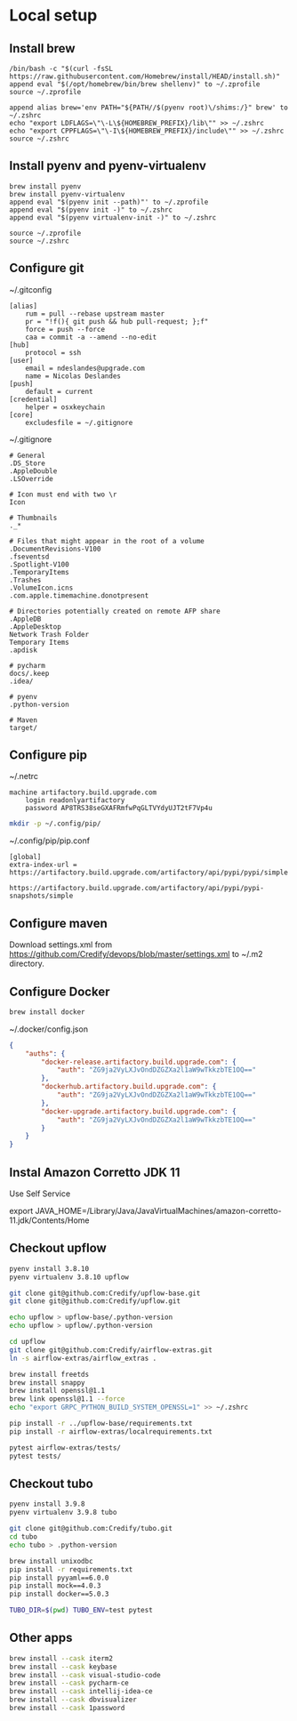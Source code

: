 # Local setup

## Install brew
```commandline
/bin/bash -c "$(curl -fsSL https://raw.githubusercontent.com/Homebrew/install/HEAD/install.sh)"
append eval "$(/opt/homebrew/bin/brew shellenv)" to ~/.zprofile
source ~/.zprofile

append alias brew='env PATH="${PATH//$(pyenv root)\/shims:/}" brew' to ~/.zshrc
echo "export LDFLAGS=\"\-L\${HOMEBREW_PREFIX}/lib\"" >> ~/.zshrc
echo "export CPPFLAGS=\"\-I\${HOMEBREW_PREFIX}/include\"" >> ~/.zshrc
source ~/.zshrc
```

## Install pyenv and pyenv-virtualenv
```commandLine
brew install pyenv
brew install pyenv-virtualenv
append eval "$(pyenv init --path)"' to ~/.zprofile
append eval "$(pyenv init -)" to ~/.zshrc
append eval "$(pyenv virtualenv-init -)" to ~/.zshrc

source ~/.zprofile
source ~/.zshrc
```

## Configure git

~/.gitconfig
```
[alias]
    rum = pull --rebase upstream master
    pr = "!f(){ git push && hub pull-request; };f"
    force = push --force
    caa = commit -a --amend --no-edit
[hub]
	protocol = ssh
[user]
	email = ndeslandes@upgrade.com
	name = Nicolas Deslandes
[push]
	default = current
[credential]
	helper = osxkeychain
[core]
	excludesfile = ~/.gitignore
```

~/.gitignore
```
# General
.DS_Store
.AppleDouble
.LSOverride

# Icon must end with two \r
Icon

# Thumbnails
._*

# Files that might appear in the root of a volume
.DocumentRevisions-V100
.fseventsd
.Spotlight-V100
.TemporaryItems
.Trashes
.VolumeIcon.icns
.com.apple.timemachine.donotpresent

# Directories potentially created on remote AFP share
.AppleDB
.AppleDesktop
Network Trash Folder
Temporary Items
.apdisk

# pycharm
docs/.keep
.idea/

# pyenv
.python-version

# Maven
target/
```

## Configure pip

~/.netrc
```
machine artifactory.build.upgrade.com
    login readonlyartifactory
    password AP8TRS38seGXAFRmfwPqGLTVYdyUJT2tF7Vp4u
```

```sh
mkdir -p ~/.config/pip/
```

~/.config/pip/pip.conf

```
[global]
extra-index-url = https://artifactory.build.upgrade.com/artifactory/api/pypi/pypi/simple
                  https://artifactory.build.upgrade.com/artifactory/api/pypi/pypi-snapshots/simple
```

## Configure maven
Download settings.xml from https://github.com/Credify/devops/blob/master/settings.xml to ~/.m2 directory.

## Configure Docker
```sh
brew install docker
```

~/.docker/config.json
```json
{
    "auths": {
        "docker-release.artifactory.build.upgrade.com": {
            "auth": "ZG9ja2VyLXJvOndDZGZXa2l1aW9wTkkzbTE1OQ=="
        },
        "dockerhub.artifactory.build.upgrade.com": {
            "auth": "ZG9ja2VyLXJvOndDZGZXa2l1aW9wTkkzbTE1OQ=="
        },
        "docker-upgrade.artifactory.build.upgrade.com": {
            "auth": "ZG9ja2VyLXJvOndDZGZXa2l1aW9wTkkzbTE1OQ=="
        }
    }
}
```

## Instal Amazon Corretto JDK 11
Use Self Service

export JAVA_HOME=/Library/Java/JavaVirtualMachines/amazon-corretto-11.jdk/Contents/Home

## Checkout upflow
```sh
pyenv install 3.8.10
pyenv virtualenv 3.8.10 upflow

git clone git@github.com:Credify/upflow-base.git
git clone git@github.com:Credify/upflow.git

echo upflow > upflow-base/.python-version
echo upflow > upflow/.python-version

cd upflow
git clone git@github.com:Credify/airflow-extras.git
ln -s airflow-extras/airflow_extras .

brew install freetds
brew install snappy
brew install openssl@1.1
brew link openssl@1.1 --force
echo "export GRPC_PYTHON_BUILD_SYSTEM_OPENSSL=1" >> ~/.zshrc

pip install -r ../upflow-base/requirements.txt
pip install -r airflow-extras/localrequirements.txt

pytest airflow-extras/tests/
pytest tests/
```

## Checkout tubo
```sh
pyenv install 3.9.8
pyenv virtualenv 3.9.8 tubo

git clone git@github.com:Credify/tubo.git
cd tubo
echo tubo > .python-version

brew install unixodbc
pip install -r requirements.txt
pip install pyyaml==6.0.0
pip install mock==4.0.3
pip install docker==5.0.3

TUBO_DIR=$(pwd) TUBO_ENV=test pytest
```

## Other apps
```sh
brew install --cask iterm2
brew install --cask keybase
brew install --cask visual-studio-code
brew install --cask pycharm-ce
brew install --cask intellij-idea-ce
brew install --cask dbvisualizer
brew install --cask 1password
```
